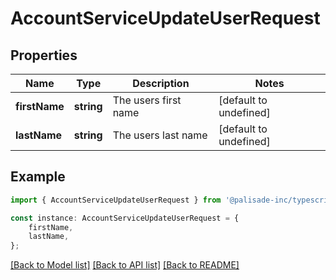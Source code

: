 # AccountServiceUpdateUserRequest


## Properties

Name | Type | Description | Notes
------------ | ------------- | ------------- | -------------
**firstName** | **string** | The users first name | [default to undefined]
**lastName** | **string** | The users last name | [default to undefined]

## Example

```typescript
import { AccountServiceUpdateUserRequest } from '@palisade-inc/typescript-sdk';

const instance: AccountServiceUpdateUserRequest = {
    firstName,
    lastName,
};
```

[[Back to Model list]](../README.md#documentation-for-models) [[Back to API list]](../README.md#documentation-for-api-endpoints) [[Back to README]](../README.md)
